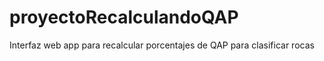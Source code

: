 # proyectoRecalculandoQAP
Interfaz web app para recalcular porcentajes de QAP para clasificar rocas
